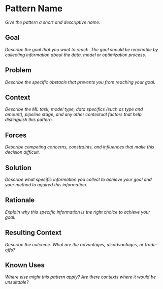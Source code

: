 # Pattern Name
*Give the pattern a short and descriptive name.*



## Goal
*Describe the goal that you want to reach. The goal should be reachable by collecting information about the data, model or optimization process.*



## Problem
*Describe the specific obstacle that prevents you from reaching your goal.*



## Context
*Describe the ML task, model type, data specifics (such as type and amount), pipeline stage, and any other contextual factors that help distinguish this pattern.*



## Forces
*Describe competing concerns, constraints, and influences that make this decision difficult.*



## Solution
*Describe what specific information you collect to achieve your goal and your method to aquired this information.*



## Rationale
*Explain why this specific information is the right choice to achieve your goal.*



## Resulting Context
*Describe the outcome. What are the advantages, disadvantages, or trade-offs?*



## Known Uses
*Where else might this pattern apply? Are there contexts where it would be unsuitable?*


